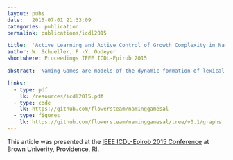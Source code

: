 ```yaml
---
layout: pubs
date:   2015-07-01 21:33:09
categories: publication
permalink: publications/icdl2015

title:  'Active Learning and Active Control of Growth Complexity in Naming Games'
author: W. Schueller, P.-Y. Oudeyer
shortwhere: Proceedings IEEE ICDL-Epirob 2015

abstract: 'Naming Games are models of the dynamic formation of lexical conventions in populations of agents. In this work we introduce new Naming Game strategies, using developmental and active learning mechanisms to control the growth of complexity. An information theoretical measure to compare those strategies is introduced, and used to study their impact on the dynamics of the Naming Game.'

links:
  - type: pdf
    lk: /resources/icdl2015.pdf
  - type: code
    lk: https://github.com/flowersteam/naminggamesal
  - type: figures
    lk: https://github.com/flowersteam/naminggamesal/tree/v0.1/graphs
---
```


This article was presented at the [IEEE ICDL-Epirob 2015 Conference][icdl] at Brown Univerity, Providence, RI.

[icdl]: http://icdl-epirob.org/2015
